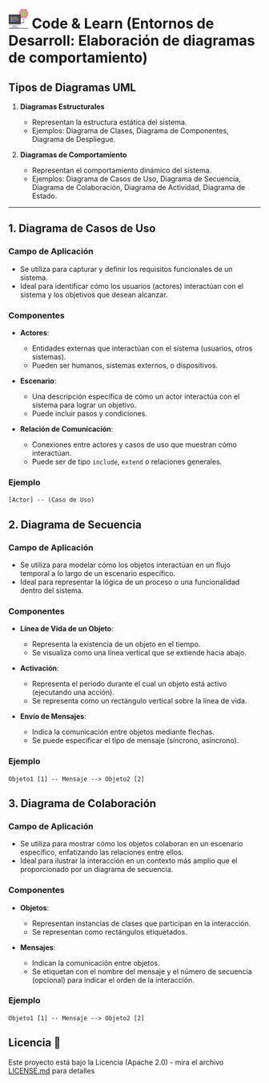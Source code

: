 # <img src=../../../../images/computer.png width="40"> Code & Learn (Entornos de Desarroll: Elaboración de diagramas de comportamiento)

## Tipos de Diagramas UML
1. **Diagramas Estructurales**
   - Representan la estructura estática del sistema.
   - Ejemplos: Diagrama de Clases, Diagrama de Componentes, Diagrama de Despliegue.

2. **Diagramas de Comportamiento**
   - Representan el comportamiento dinámico del sistema.
   - Ejemplos: Diagrama de Casos de Uso, Diagrama de Secuencia, Diagrama de Colaboración, Diagrama de Actividad, Diagrama de Estado.

---

## 1. Diagrama de Casos de Uso

### Campo de Aplicación
- Se utiliza para capturar y definir los requisitos funcionales de un sistema.
- Ideal para identificar cómo los usuarios (actores) interactúan con el sistema y los objetivos que desean alcanzar.

### Componentes
- **Actores**: 
  - Entidades externas que interactúan con el sistema (usuarios, otros sistemas).
  - Pueden ser humanos, sistemas externos, o dispositivos.

- **Escenario**: 
  - Una descripción específica de cómo un actor interactúa con el sistema para lograr un objetivo.
  - Puede incluir pasos y condiciones.

- **Relación de Comunicación**:
  - Conexiones entre actores y casos de uso que muestran cómo interactúan.
  - Puede ser de tipo `include`, `extend` o relaciones generales.

### Ejemplo

```plaintext
[Actor] -- (Caso de Uso)
```

## 2. Diagrama de Secuencia

### Campo de Aplicación
- Se utiliza para modelar cómo los objetos interactúan en un flujo temporal a lo largo de un escenario específico.
- Ideal para representar la lógica de un proceso o una funcionalidad dentro del sistema.

### Componentes

- **Línea de Vida de un Objeto**:
  - Representa la existencia de un objeto en el tiempo.
  - Se visualiza como una línea vertical que se extiende hacia abajo.

- **Activación**:
  - Representa el período durante el cual un objeto está activo (ejecutando una acción).
  - Se representa como un rectángulo vertical sobre la línea de vida.

- **Envío de Mensajes**:
  - Indica la comunicación entre objetos mediante flechas.
  - Se puede especificar el tipo de mensaje (síncrono, asíncrono).

### Ejemplo

```texplain
Objeto1 [1] -- Mensaje --> Objeto2 [2]
```

## 3. Diagrama de Colaboración

### Campo de Aplicación
- Se utiliza para mostrar cómo los objetos colaboran en un escenario específico, enfatizando las relaciones entre ellos.
- Ideal para ilustrar la interacción en un contexto más amplio que el proporcionado por un diagrama de secuencia.

### Componentes

- **Objetos**:
  - Representan instancias de clases que participan en la interacción.
  - Se representan como rectángulos etiquetados.

- **Mensajes**:
  - Indican la comunicación entre objetos.
  - Se etiquetan con el nombre del mensaje y el número de secuencia (opcional) para indicar el orden de la interacción.

### Ejemplo
```plaintext
Objeto1 [1] -- Mensaje --> Objeto2 [2]
```

## Licencia 📄

Este proyecto está bajo la Licencia (Apache 2.0) - mira el archivo [LICENSE.md](../../LICENSE.md) para detalles
